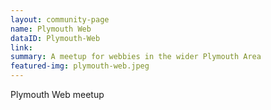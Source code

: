 ```yaml
---
layout: community-page
name: Plymouth Web
dataID: Plymouth-Web
link:
summary: A meetup for webbies in the wider Plymouth Area
featured-img: plymouth-web.jpeg
---
```

Plymouth Web meetup
